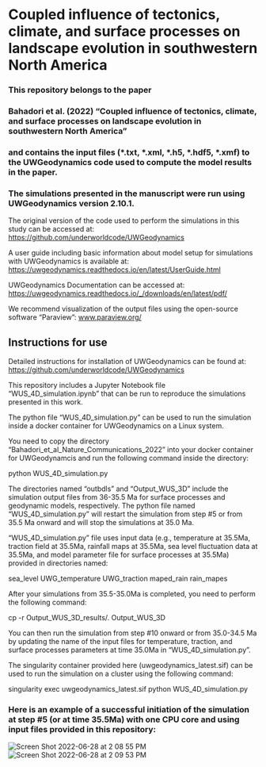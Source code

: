 # Coupled influence of tectonics, climate, and surface processes on landscape evolution in southwestern North America

### This repository belongs to the paper

### Bahadori et al. (2022) “Coupled influence of tectonics, climate, and surface processes on landscape evolution in southwestern North America”

### and contains the input files (*.txt, *.xml, *.h5, *.hdf5, *.xmf) to the UWGeodynamics code used to compute the model results in the paper.

### The simulations presented in the manuscript were run using UWGeodynamics version 2.10.1.

The original version of the code used to perform the simulations in this study can be accessed at: 
https://github.com/underworldcode/UWGeodynamics

A user guide including basic information about model setup for simulations with UWGeodynamics is available at:   https://uwgeodynamics.readthedocs.io/en/latest/UserGuide.html

UWGeodynamics Documentation can be accessed at: https://uwgeodynamics.readthedocs.io/_/downloads/en/latest/pdf/

We recommend visualization of the output files using the open-source software “Paraview”: www.paraview.org/

## Instructions for use

Detailed instructions for installation of UWGeodynamics can be found at:  
https://github.com/underworldcode/UWGeodynamics

This repository includes a Jupyter Notebook file “WUS_4D_simulation.ipynb” that can be run to reproduce the simulations presented in this work. 

The python file “WUS_4D_simulation.py” can be used to run the simulation inside a docker container for UWGeodynamics on a Linux system.

You need to copy the directory “Bahadori_et_al_Nature_Communications_2022” into your docker container for UWGeodynamcis and run the following command inside the directory:

python WUS_4D_simulation.py

The directories named “outbdls” and “Output_WUS_3D” include the simulation output files from 36-35.5 Ma for surface processes and geodynamic models, respectively. The python file named “WUS_4D_simulation.py” will restart the simulation from step #5 or from 35.5 Ma onward and will stop the simulations at 35.0 Ma. 

“WUS_4D_simulation.py” file uses input data (e.g., temperature at 35.5Ma, traction field at 35.5Ma, rainfall maps at 35.5Ma, sea level fluctuation data at 35.5Ma, and model parameter file for surface processes at 35.5Ma) provided in directories named:

sea_level
UWG_temperature 
UWG_traction 
maped_rain
rain_mapes

After your simulations from 35.5-35.0Ma is completed, you need to perform the following command:

cp -r Output_WUS_3D_results/. Output_WUS_3D

You can then run the simulation from step #10 onward or from 35.0-34.5 Ma by updating the name of the input files for temperature, traction, and surface processes parameters at time 35.0Ma in “WUS_4D_simulation.py”.

The singularity container provided here (uwgeodynamics_latest.sif) can be used to run the simulation on a cluster using the following command:

singularity exec uwgeodynamics_latest.sif python WUS_4D_simulation.py

### Here is an example of a successful initiation of the simulation at step #5 (or at time 35.5Ma) with one CPU core and using input files provided in this repository: 

![Screen Shot 2022-06-28 at 2 08 55 PM](https://user-images.githubusercontent.com/54119695/176306825-7faca797-7f6c-4d2d-a2fa-19015aa35803.png)
![Screen Shot 2022-06-28 at 2 09 53 PM](https://user-images.githubusercontent.com/54119695/176306915-3817853d-6c2f-4f50-a367-a846d9551cb9.png)
